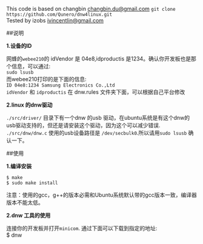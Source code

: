 This code is based on changbin <changbin.du@gmail.com>
`git clone https://github.com/Qunero/dnw4linux.git`                   
Tested by izobs <ivincentlin@gmail.com>

##说明

__1.设备的ID__

网蜂的`webee210`的 idVendor 是 04e8,idproductis 是1234。确认你开发板也是那个信息，可以通过:           
    `sudo lsusb`                                        
而webee210打印的是下面的信息:             
    `ID 04e8:1234 Samsung Electronics Co.,Ltd`     
`idVendor` 和 `idproductis` 在 dnw.rules 文件夹下面，可以根据自己平台修改                             

__2.linux 的dnw驱动__

 `./src/driver/` 目录下有一个dnw 的usb 驱动，在ubuntu系统是有这个dnw的usb驱动支持的，但还是请安装这个驱动，因为这个可以减少错误.
 `./src/dnw/dnw.c` 使用的usb设备路径是 `/dev/secbulk0`.所以请用`sudo lsusb` 确认一下。

##使用

__1.编译安装__

	$ make                                 
	$ sudo make install   

注意：使用的gcc，g++的版本必需和Ubuntu系统默认带的gcc版本一致，编译器版本不能太低。

__2.dnw 工具的使用__ 

连接你的开发板并打开`minicom`. 通过下面可以下载到指定的地址:                     
	$ dnw <download address>


